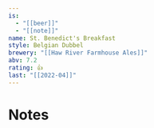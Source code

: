 ```yaml
---
is:
  - "[[beer]]"
  - "[[note]]"
name: St. Benedict's Breakfast
style: Belgian Dubbel
brewery: "[[Haw River Farmhouse Ales]]"
abv: 7.2
rating: 👍
last: "[[2022-04]]"
---
```

# Notes

